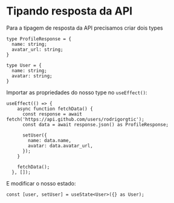 # Tipando resposta da API

Para a tipagem de resposta da API precisamos criar dois types

```tsx
type ProfileResponse = {
  name: string;
  avatar_url: string;
}

type User = {
  name: string;
  avatar: string;
}
```

Importar as propriedades do nosso type no `useEffect()`:

```tsx
useEffect(() => {
    async function fetchData() {
      const response = await fetch('https://api.github.com/users/rodrigorgtic');
      const data = await response.json() as ProfileResponse;

      setUser({
        name: data.name,
        avatar: data.avatar_url,
      });
    }

    fetchData();
  }, []);
```

E modificar o nosso estado:

```tsx
const [user, setUser] = useState<User>({} as User);
```

